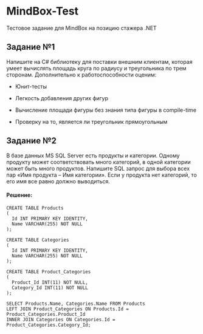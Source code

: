 # MindBox-Test
Тестовое задание для MindBox на позицию стажера .NET

## Задание №1
Напишите на C# библиотеку для поставки внешним клиентам, которая умеет вычислять площадь круга по радиусу и треугольника по трем сторонам. Дополнительно к работоспособности оценим:

- Юнит-тесты

- Легкость добавления других фигур

- Вычисление площади фигуры без знания типа фигуры в compile-time

- Проверку на то, является ли треугольник прямоугольным

## Задание №2
В базе данных MS SQL Server есть продукты и категории. Одному продукту может соответствовать много категорий, в одной категории может быть много продуктов. 
Напишите SQL запрос для выбора всех пар «Имя продукта – Имя категории». Если у продукта нет категорий, то его имя все равно должно выводиться.

#### Решение:

```
CREATE TABLE Products
(
  Id INT PRIMARY KEY IDENTITY, 
  Name VARCHAR(255) NOT NULL
);

CREATE TABLE Categories
(
  Id INT PRIMARY KEY IDENTITY,
  Name VARCHAR(255) NOT NULL
);
```

```
CREATE TABLE Product_Categories
(
  Product_Id INT(11) NOT NULL,
  Category_Id INT(11) NOT NULL
);
```

```
SELECT Products.Name, Categories.Name FROM Products
LEFT JOIN Product_Categories ON Products.Id = Product_Categories.Product_Id
INNER JOIN Categories ON Categories.Id = Product_Categories.Category_Id;
```
